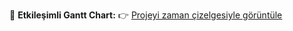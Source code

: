 🎯 **Etkileşimli Gantt Chart:**
👉 [Projeyi zaman çizelgesiyle görüntüle](https://username.github.io/repo-name/gantt.html)
